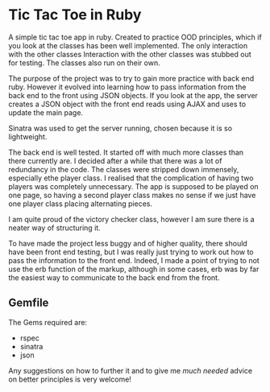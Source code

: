 # Tic Tac Toe in Ruby
A simple tic tac toe app in ruby. Created to practice OOD principles, which if you look at the classes has been well implemented. The only interaction with the other classes Interaction with the other classes was stubbed out for testing. The classes also run on their own.

The purpose of the project was to try to gain more practice with back end ruby. However it evolved into learning how to pass information from the back end to the front using JSON objects. If you look at the app, the server creates a JSON object with the front end reads using AJAX and uses to update the main page.

Sinatra was used to get the server running, chosen because it is so lightweight.

The back end is well tested. It started off with much more classes than there currently are. I decided after a while that there was a lot of redundancy in the code. The classes were stripped down immensely, especially ethe player class. I realised that the complication of having two players was completely unnecessary. The app is supposed to be played on one page, so having a second player class makes no sense if we just have one player class placing alternating pieces.

I am quite proud of the victory checker class, however I am sure there is a neater way of structuring it.

To have made the project less buggy and of higher quality, there should have been front end testing, but I was really just trying to work out how to pass the information to the front end. Indeed, I made a point of trying to not use the erb function of the markup, although in some cases, erb was by far the easiest way to communicate to the back end from the front.

## Gemfile
The Gems required are: 
- rspec
- sinatra
- json

Any suggestions on how to further it and to give me *much needed* advice on better principles is very welcome!
